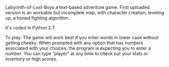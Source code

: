 Labyrinth-of-Lost-Boys
a text-based adventure game.
First uploaded version is an workable but incomplete map, with character creation, leveling up, a honed fighting algorithm. 

It's coded in Python 2.7

To play: 
The game will work best if you enter words in lower case without getting cheeky. 
When prompted with any option that has numbers associated with your choices, the program is expecting you to enter a number. 
You can type "player" at any time to check out your stats or inventory or high scores. 

